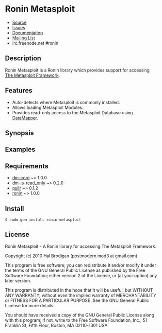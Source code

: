 # Ronin Metasploit

* [Source](http://github.com/ronin-ruby/ronin-metasploit/)
* [Issues](http://github.com/ronin-ruby/ronin-metasploit/issues)
* [Documentation](http://rubydoc.info/github/ronin-ruby/ronin-metasploit/frames)
* [Mailing List](http://groups.google.com/group/ronin-ruby)
* irc.freenode.net #ronin

## Description

Ronin Metasploit is a Ronin library which provides support for accessing
[The Metasploit Framework](http://www.metasploit.com/).

## Features

* Auto-detects where Metasploit is commonly installed.
* Allows loading Metasploit Modules.
* Provides read-only access to the Metasploit Database using
  [DataMapper](http://datamapper.org).

## Synopsis

## Examples

## Requirements

* [dm-core](http://datamapper.org) ~> 1.0.0
* [dm-is-read_only](http://github.com/postmodern/dm-is-read_only) ~> 0.2.0
* [pullr](http://github.com/postmodern/pullr) ~> 0.1.2
* [ronin](http://ronin-ruby.github.com/) ~> 1.0.0

## Install

    $ sudo gem install ronin-metasploit

## License

Ronin Metasploit - A Ronin library for accessing The Metasploit Framework.

Copyright (c) 2010 Hal Brodigan (postmodern.mod3 at gmail.com)

This program is free software; you can redistribute it and/or modify
it under the terms of the GNU General Public License as published by
the Free Software Foundation; either version 2 of the License, or
(at your option) any later version.

This program is distributed in the hope that it will be useful,
but WITHOUT ANY WARRANTY; without even the implied warranty of
MERCHANTABILITY or FITNESS FOR A PARTICULAR PURPOSE.  See the
GNU General Public License for more details.

You should have received a copy of the GNU General Public License
along with this program; if not, write to the Free Software
Foundation, Inc., 51 Franklin St, Fifth Floor, Boston, MA  02110-1301  USA
